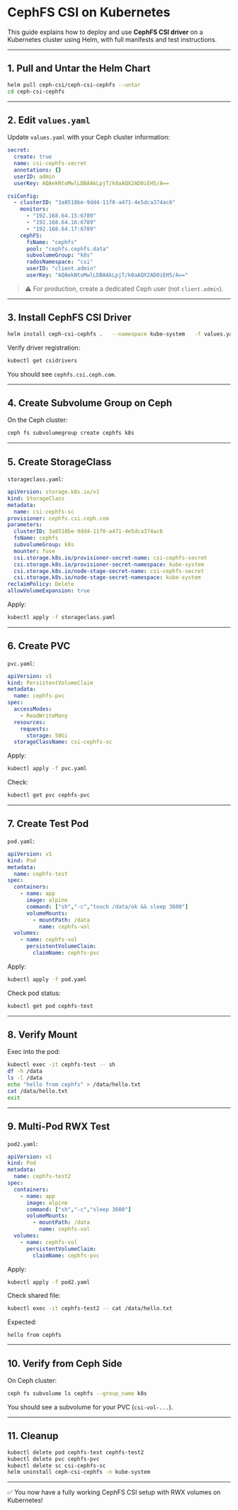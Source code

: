 # CephFS CSI on Kubernetes

This guide explains how to deploy and use **CephFS CSI driver** on a Kubernetes cluster using Helm, with full manifests and test instructions.

---

## 1. Pull and Untar the Helm Chart

```bash
helm pull ceph-csi/ceph-csi-cephfs --untar
cd ceph-csi-cephfs
```

---

## 2. Edit `values.yaml`

Update `values.yaml` with your Ceph cluster information:

```yaml
secret:
  create: true
  name: csi-cephfs-secret
  annotations: {}
  userID: admin
  userKey: AQAekNtoMwlLDBAAkLpjT/k0aAQX2AD0iEH5/A==

csiConfig:
  - clusterID: "3a8518be-9dd4-11f0-a471-4e5dca374ac6"
    monitors:
      - "192.168.64.15:6789"
      - "192.168.64.16:6789"
      - "192.168.64.17:6789"
    cephFS:
      fsName: "cephfs"
      pool: "cephfs.cephfs.data"
      subvolumeGroup: "k8s"
      radosNamespace: "csi"
      userID: "client.admin"
      userKey: "AQAekNtoMwlLDBAAkLpjT/k0aAQX2AD0iEH5/A=="
```

> ⚠️ For production, create a dedicated Ceph user (not `client.admin`).

---

## 3. Install CephFS CSI Driver

```bash
helm install ceph-csi-cephfs .   --namespace kube-system   -f values.yaml
```

Verify driver registration:

```bash
kubectl get csidrivers
```
You should see `cephfs.csi.ceph.com`.

---

## 4. Create Subvolume Group on Ceph

On the Ceph cluster:

```bash
ceph fs subvolumegroup create cephfs k8s
```

---

## 5. Create StorageClass

`storageclass.yaml`:

```yaml
apiVersion: storage.k8s.io/v1
kind: StorageClass
metadata:
  name: csi-cephfs-sc
provisioner: cephfs.csi.ceph.com
parameters:
  clusterID: 3a8518be-9dd4-11f0-a471-4e5dca374ac6
  fsName: cephfs
  subvolumeGroup: k8s
  mounter: fuse
  csi.storage.k8s.io/provisioner-secret-name: csi-cephfs-secret
  csi.storage.k8s.io/provisioner-secret-namespace: kube-system
  csi.storage.k8s.io/node-stage-secret-name: csi-cephfs-secret
  csi.storage.k8s.io/node-stage-secret-namespace: kube-system
reclaimPolicy: Delete
allowVolumeExpansion: true
```

Apply:

```bash
kubectl apply -f storageclass.yaml
```

---

## 6. Create PVC

`pvc.yaml`:

```yaml
apiVersion: v1
kind: PersistentVolumeClaim
metadata:
  name: cephfs-pvc
spec:
  accessModes:
    - ReadWriteMany
  resources:
    requests:
      storage: 50Gi
  storageClassName: csi-cephfs-sc
```

Apply:

```bash
kubectl apply -f pvc.yaml
```

Check:

```bash
kubectl get pvc cephfs-pvc
```

---

## 7. Create Test Pod

`pod.yaml`:

```yaml
apiVersion: v1
kind: Pod
metadata:
  name: cephfs-test
spec:
  containers:
    - name: app
      image: alpine
      command: ["sh","-c","touch /data/ok && sleep 3600"]
      volumeMounts:
        - mountPath: /data
          name: cephfs-vol
  volumes:
    - name: cephfs-vol
      persistentVolumeClaim:
        claimName: cephfs-pvc
```

Apply:

```bash
kubectl apply -f pod.yaml
```

Check pod status:

```bash
kubectl get pod cephfs-test
```

---

## 8. Verify Mount

Exec into the pod:

```bash
kubectl exec -it cephfs-test -- sh
df -h /data
ls -l /data
echo "hello from cephfs" > /data/hello.txt
cat /data/hello.txt
exit
```

---

## 9. Multi-Pod RWX Test

`pod2.yaml`:

```yaml
apiVersion: v1
kind: Pod
metadata:
  name: cephfs-test2
spec:
  containers:
    - name: app
      image: alpine
      command: ["sh","-c","sleep 3600"]
      volumeMounts:
        - mountPath: /data
          name: cephfs-vol
  volumes:
    - name: cephfs-vol
      persistentVolumeClaim:
        claimName: cephfs-pvc
```

Apply:

```bash
kubectl apply -f pod2.yaml
```

Check shared file:

```bash
kubectl exec -it cephfs-test2 -- cat /data/hello.txt
```

Expected:
```
hello from cephfs
```

---

## 10. Verify from Ceph Side

On Ceph cluster:

```bash
ceph fs subvolume ls cephfs --group_name k8s
```

You should see a subvolume for your PVC (`csi-vol-...`).

---

## 11. Cleanup

```bash
kubectl delete pod cephfs-test cephfs-test2
kubectl delete pvc cephfs-pvc
kubectl delete sc csi-cephfs-sc
helm uninstall ceph-csi-cephfs -n kube-system
```

---

✅ You now have a fully working CephFS CSI setup with RWX volumes on Kubernetes!
